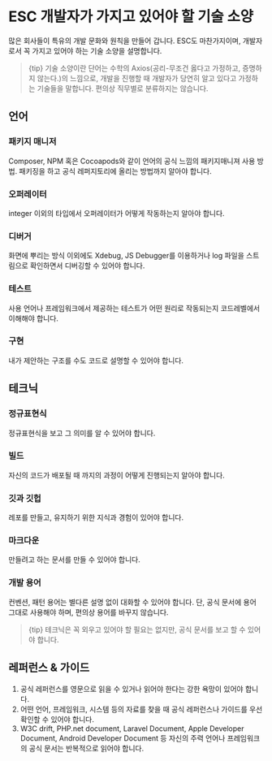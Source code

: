 # ESC 개발자가 가지고 있어야 할 기술 소양

많은 회사들이 특유의 개발 문화와 원칙을 만들어 갑니다. ESC도 마찬가지이며, 개발자로서 꼭 가지고 있어야 하는 기술 소양을 설명합니다.

> {tip} 기술 소양이란 단어는 수학의 Axios(공리-무조건 옳다고 가정하고, 증명하지 않는다.)의 느낌으로, 개발을 진행할 때 개발자가 당연히 알고 있다고 가정하는 기술들을 말합니다. 편의상 직무별로 분류하지는 않습니다.

## 언어

### 패키지 매니저

Composer, NPM 혹은 Cocoapods와 같이 언어의 공식 느낌의 패키지매니져 사용 방법. 패키징을 하고 공식 레퍼지토리에 올리는 방법까지 알아야 합니다.

### 오퍼레이터

integer 이외의 타입에서 오퍼레이터가 어떻게 작동하는지 알아야 합니다.

### 디버거

화면에 뿌리는 방식 이외에도 Xdebug, JS Debugger를 이용하거나 log 파일을 스트림으로 확인하면서 디버깅할 수 있어야 합니다. 

### 테스트

사용 언어나 프레임워크에서 제공하는 테스트가 어떤 원리로 작동되는지 코드레벨에서 이해해야 합니다.

### 구현

내가 제안하는 구조를 수도 코드로 설명할 수 있어야 합니다. 

## 테크닉

### 정규표현식

정규표현식을 보고 그 의미를 알 수 있어야 합니다.

### 빌드

자신의 코드가 배포될 때 까지의 과정이 어떻게 진행되는지 알아야 합니다.

### 깃과 깃헙

레포를 만들고, 유지하기 위한 지식과 경험이 있어야 합니다.

### 마크다운

만들려고 하는 문서를 만들 수 있어야 합니다.

### 개발 용어

컨벤션, 패턴 용어는 별다른 설명 없이 대화할 수 있어야 합니다. 단, 공식 문서에 용어 그대로 사용해야 하며, 편의상 용어를 바꾸지 않습니다.

> {tip} 테크닉은 꼭 외우고 있어야 할 필요는 없지만, 공식 문서를 보고 할 수 있어야 합니다.

## 레퍼런스 & 가이드

1. 공식 레퍼런스를 영문으로 읽을 수 있거나 읽어야 한다는 강한 욕망이 있어야 합니다.
2. 어떤 언어, 프레임워크, 시스템 등의 자료를 찾을 때 공식 레퍼런스나 가이드를 우선 확인할 수 있어야 합니다.
3. W3C drift, PHP.net document, Laravel Document, Apple Developer Document, Android Developer Document 등 자신의 주력 언어나 프레임워크의 공식 문서는 반복적으로 읽어야 합니다.

